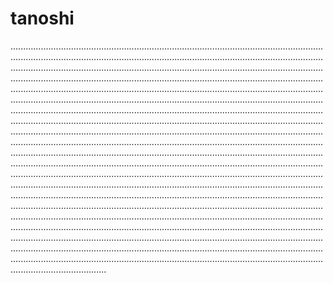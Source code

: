 # tanoshi

..................................................................................................................................................................................................................................................................................................................................................................................................................................................................................................................................................................................................................................................................................................................................................................................................................................................................................................................................................................................................................................................................................................................................................................................................................................................................................................................................................................................................................................................................................................................................................................................................................................................................................................................................................................................................................................................................................................................................................................................................................................................................................................................................................................................................................................................................................................................................................................................................................................................................................................................................................................................................................................................................................................................................................